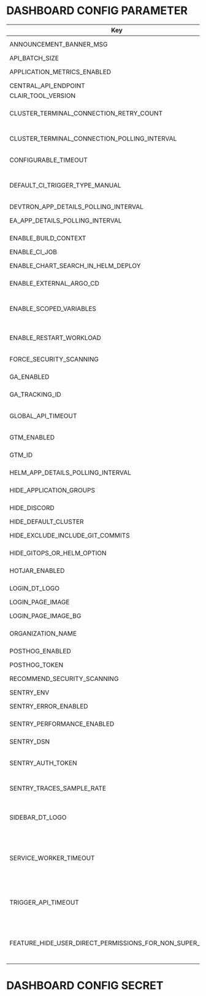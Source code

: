 # DASHBOARD CONFIG PARAMETER

| Key                                          | Value      | Description                                                                                                      |
| -------------------------------------------- | ---------- | ---------------------------------------------------------------------------------------------------------------- |
| ANNOUNCEMENT_BANNER_MSG                      | ""         | Show Announcement banner message                                                                                 |
| API_BATCH_SIZE                               | 20         | API batch size                                                                                                   |
| APPLICATION_METRICS_ENABLED                  | "true"     | Show application metrics button                                                                                  |
| CENTRAL_API_ENDPOINT                         | ""         | Central end point                                                                                                |
| CLAIR_TOOL_VERSION                           | ""         | Clair version                                                                                                    |
| CLUSTER_TERMINAL_CONNECTION_RETRY_COUNT      | 7          | Retry Count for connection with cluster terminal.                                                                |
| CLUSTER_TERMINAL_CONNECTION_POLLING_INTERVAL | 7000       | Interval for checking connection with cluster terminal.                                                          |
| CONFIGURABLE_TIMEOUT                         | 10         | Authorizatipn api timeout                                                                                        |
| DEFAULT_CI_TRIGGER_TYPE_MANUAL               | "false"    | Change default trigger behaviour of newly created ci-pipeline to manual                                          |
| DEVTRON_APP_DETAILS_POLLING_INTERVAL         | 3000       | API Polling interval                                                                                             |
| EA_APP_DETAILS_POLLING_INTERVAL              | 3000       | API Polling for EA mode interval                                                                                 |
| ENABLE_BUILD_CONTEXT                         | "true"     | Enable build context in Devtron UI                                                                               |
| ENABLE_CI_JOB                                | "true"     | Enable CI Job                                                                                                    |
| ENABLE_CHART_SEARCH_IN_HELM_DEPLOY           | "true"     | Enable chart search in Helm deploy                                                                               |
| ENABLE_EXTERNAL_ARGO_CD                      | "true"     | Enable External Argo CD                                                                                          |
| ENABLE_SCOPED_VARIABLES                      | "false"    | For enabling scoped variable from UI, also need to enable it in backend.                                         |
| ENABLE_RESTART_WORKLOAD                      | "false"    | Show restart pods option in app details page                                                                     |
| FORCE_SECURITY_SCANNING                      | "false"    | Force security scanning                                                                                          |
| GA_ENABLED                                   | "true"     | Enable Google Analytics (GA)                                                                                     |
| GA_TRACKING_ID                               | G-XXXXXXXX | Google Analytics tracking ID                                                                                     |
| GLOBAL_API_TIMEOUT                           | 60000      | Default timeout for all API requests in DASHBOARD                                                                |
| GTM_ENABLED                                  | "true"     | Enable GTM for tag manager                                                                                       |
| GTM_ID                                       | ""         | Enable GTM_ID for tag manager args                                                                               |
| HELM_APP_DETAILS_POLLING_INTERVAL            | 3000       | API polling interval for helm app details                                                                        |
| HIDE_APPLICATION_GROUPS                      | "false"    | Hide application group from Devtron UI                                                                           |
| HIDE_DISCORD                                 | "true"     | Hide Discord button from UI                                                                                      |
| HIDE_DEFAULT_CLUSTER                         | "true"     | Hide default cluster                                                                                             |
| HIDE_EXCLUDE_INCLUDE_GIT_COMMITS             | "true"     | Hide exclude include git commits                                                                                 |
| HIDE_GITOPS_OR_HELM_OPTION                   | "false"    | Enable GitOps and Helm option                                                                                    |
| HOTJAR_ENABLED                               | "false"    | Hotjar integration status                                                                                        |
| LOGIN_DT_LOGO                                | ""         | Devtron logo for login page                                                                                      |
| LOGIN_PAGE_IMAGE                             | ""         | Login page image url                                                                                             |
| LOGIN_PAGE_IMAGE_BG                          | ""         | Login page image background color code                                                                           |
| ORGANIZATION_NAME                            | ""         | Name of the organization                                                                                         |
| POSTHOG_ENABLED                              | "true"     | PostHog integration status                                                                                       |
| POSTHOG_TOKEN                                | XXXXXXXX   | PostHog API token                                                                                                |
| RECOMMEND_SECURITY_SCANNING                  | "false"    | Recommend security scanning                                                                                      |
| SENTRY_ENV                                   | stage      | Sentry environment                                                                                               |
| SENTRY_ERROR_ENABLED                         | false      | To send uncaught errors to sentry                                                                                |
| SENTRY_PERFORMANCE_ENABLED                   | false      | To send persormance sentry                                                                                       |
| SENTRY_DSN                                   | ''         | SENTRY Data Source Name                                                                                          |
| SENTRY_AUTH_TOKEN | "" | Auth token for uploading the source maps to sentry |
| SENTRY_TRACES_SAMPLE_RATE                    | 0.2        | Rate at which data send to sentry.(min=0 max=1)                                                                  |
| SIDEBAR_DT_LOGO                              | ""         | Devtron logo for sidebar (would work if ORGANIZATION_NAME is not given)                                          |
| SERVICE_WORKER_TIMEOUT                       | "1"        | Timeout value (in minutes) to fetch update for dashboard, change it cautiously as might hamper your update cycle |
| TRIGGER_API_TIMEOUT                          | 60000      | Default timeout for all API requests for Trigger calls (Deploy artifacts, charts) in DASHBOARD                   |
| FEATURE_HIDE_USER_DIRECT_PERMISSIONS_FOR_NON_SUPER_ADMINS | "true" | Would hide the user direct permissions for non-super admin users in User Permissions |

# DASHBOARD CONFIG SECRET
